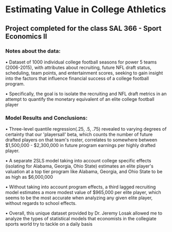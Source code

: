 # Estimating Value in College Athletics

## Project completed for the class SAL 366 - Sport Economics II

### Notes about the data:

• Dataset of 1000 individual college football seasons for power 5 teams (2006-2015), with attributes about recruiting, future NFL draft status, scheduling, team points, and entertainment scores, seeking to gain insight into the factors that influence financial success of a college football program.

• Specifically, the goal is to isolate the recruiting and NFL draft metrics in an attempt to quantify the monetary equivalent of an elite college football player 

### Model Results and Conclusions:

• Three-level quantile regression(.25, .5, .75) revealed to varying degrees of certainty that our 'playersall' beta, which counts the number of future drafted players on that team's roster, correlates to somewhere between $1,500,000 - $2,300,000 in future program earnings per highly drafted player. 

• A separate 2SLS model taking into account college specific effects (isolating for Alabama, Georgia, Ohio State) estimates an elite player's valuation at a top tier program like Alabama, Georgia, and Ohio State to be as high as $6,000,000 

• Without taking into account program effects, a third lagged recruiting model estimates a more modest value of $965,000 per elite player, which seems to be the most accurate when analyzing any given elite player, without regards to school effects. 

• Overall, this unique dataset provided by Dr. Jeremy Losak allowed me to analyze the types of statistical models that economists in the collegiate sports world try to tackle on a daily basis

